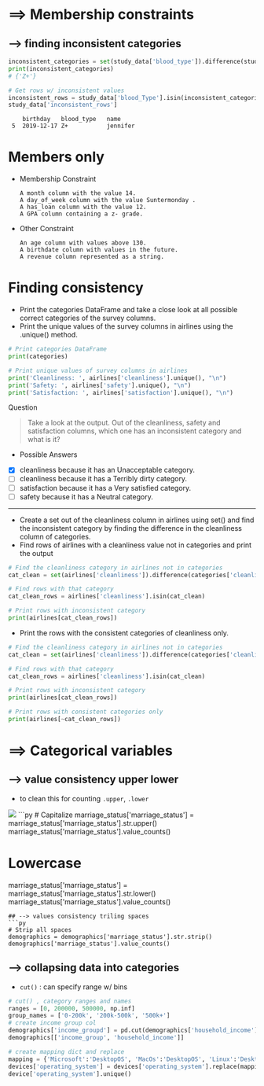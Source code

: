 # ==> Membership constraints
## --> finding inconsistent categories
```py
inconsistent_categories = set(study_data['blood_type']).difference(study_data['blood_type'])
print(inconsistent_categories)
# {'Z+'}

# Get rows w/ inconsistent values
inconsistent_rows = study_data['blood_Type'].isin(inconsistent_categories)
study_data['inconsistent_rows']
```
        birthday   blood_type   name
     5  2019-12-17 Z+           jennifer 
# Members only
- Membership Constraint

      A month column with the value 14.
      A day_of_week column with the value Suntermonday .
      A has_loan column with the value 12.
      A GPA column containing a z- grade.
- Other Constraint

      An age column with values above 130.
      A birthdate column with values in the future.
      A revenue column represented as a string.
# Finding consistency
- Print the categories DataFrame and take a close look at all possible correct categories of the survey columns.
- Print the unique values of the survey columns in airlines using the .unique() method.
```py
# Print categories DataFrame
print(categories)

# Print unique values of survey columns in airlines
print('Cleanliness: ', airlines['cleanliness'].unique(), "\n")
print('Safety: ', airlines['safety'].unique(), "\n")
print('Satisfaction: ', airlines['satisfaction'].unique(), "\n")
```
Question
> Take a look at the output. Out of the cleanliness, safety and satisfaction columns, which one has an inconsistent category and what is it?
- Possible Answers
- [x] cleanliness because it has an Unacceptable category.
- [ ] cleanliness because it has a Terribly dirty category.
- [ ] satisfaction because it has a Very satisfied category.
- [ ] safety because it has a Neutral category.
---
- Create a set out of the cleanliness column in airlines using set() and find the inconsistent category by finding the difference in the cleanliness column of categories.
- Find rows of airlines with a cleanliness value not in categories and print the output
```py
# Find the cleanliness category in airlines not in categories
cat_clean = set(airlines['cleanliness']).difference(categories['cleanliness']) # cleanliness in arilines not in categories

# Find rows with that category
cat_clean_rows = airlines['cleanliness'].isin(cat_clean)

# Print rows with inconsistent category
print(airlines[cat_clean_rows])
```
- Print the rows with the consistent categories of cleanliness only.
```py
# Find the cleanliness category in airlines not in categories
cat_clean = set(airlines['cleanliness']).difference(categories['cleanliness'])

# Find rows with that category
cat_clean_rows = airlines['cleanliness'].isin(cat_clean)

# Print rows with inconsistent category
print(airlines[cat_clean_rows])

# Print rows with consistent categories only
print(airlines[~cat_clean_rows])
```
# ==> Categorical variables
## --> value consistency upper lower
- to clean this for counting `.upper`, `.lower`
<img src="https://user-images.githubusercontent.com/51888893/210425515-f0a0849b-a0d1-4ba9-8780-e6e5c8052979.png" width400px>
```py
# Capitalize
marriage_status['marriage_status'] = marriage_status['marriage_status'].str.upper()
marriage_status['marriage_status'].value_counts()

# Lowercase
marriage_status['marriage_status'] = marriage_status['marriage_status'].str.lower()
marriage_status['marriage_status'].value_counts()
```
## --> values consistency triling spaces
```py
# Strip all spaces
demographics = demographics['marriage_status'].str.strip()
demographics['marriage_status'].value_counts()
```
## --> collapsing data into categories
- `cut()` : can specify range w/ bins
```py
# cut() , category ranges and names
ranges = [0, 200000, 500000, np.inf]
group_names = ['0-200k', '200k-500k', '500k+']
# create income group col
demographics['income_groupd'] = pd.cut(demographics['household_income'], bins=ranges, labels=group_names)
demographics[['income_group', 'household_income']]

# create mapping dict and replace
mapping = {'Microsoft':'DesktopOS', 'MacOs':'DesktopOS', 'Linux':'DesktopOS', 'IOS':'MobileOS', 'Android': 'MobileOS'}
devices['operating_system'] = devices['operating_system'].replace(mapping)
device['operating_system'].unique()
```
